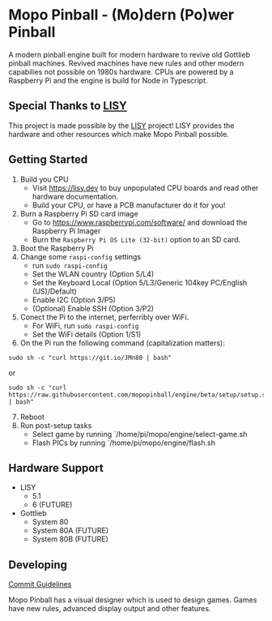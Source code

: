 # Mopo Pinball - (Mo)dern (Po)wer Pinball

A modern pinball engine built for modern hardware to revive old Gottlieb pinball machines. Revived machines have new rules and other modern capabilies not possible on 1980s hardware. CPUs are powered by a Raspberry Pi and the engine is build for Node in Typescript.

## Special Thanks to [LISY](https://lisy.dev)

This project is made possible by the [LISY](https://lisy.dev) project! LISY provides the hardware and other resources which make Mopo Pinball possible.

## Getting Started

1. Build you CPU
    * Visit https://lisy.dev to buy unpopulated CPU boards and read other hardware documentation.
    * Build your CPU, or have a PCB manufacturer do it for you!
2. Burn a Raspberry Pi SD card image
    * Go to https://www.raspberrypi.com/software/ and download the Raspberry Pi Imager
    * Burn the `Raspberry Pi OS Lite (32-bit)` option to an SD card.
3. Boot the Raspberry Pi
4. Change some `raspi-config` settings
    * run `sudo raspi-config`
    * Set the WLAN country (Option 5/L4)
    * Set the Keyboard Local (Option 5/L3/Generic 104key PC/English (US)/Default)
    * Enable I2C (Option 3/P5)
    * (Optional) Enable SSH (Option 3/P2)
5. Conect the Pi to the internet, perferribly over WiFi.
    * For WiFi, run `sudo raspi-config`
    * Set the WiFi details (Option 1/S1)
5. On the Pi run the following command (capitalization matters):

```
sudo sh -c "curl https://git.io/JMn80 | bash"
```
or
```
sudo sh -c "curl https://raw.githubusercontent.com/mopopinball/engine/beta/setup/setup.sh | bash"
```

7. Reboot
8. Run post-setup tasks
    * Select game by running `/home/pi/mopo/engine/select-game.sh
    * Flash PICs by running `/home/pi/mopo/engine/flash.sh

## Hardware Support

* LISY
    * 5.1
    * 6 (FUTURE)
* Gottlieb
    * System 80
    * System 80A (FUTURE)
    * System 80B (FUTURE)

## Developing

[Commit Guidelines](https://github.com/angular/angular.js/blob/master/DEVELOPERS.md#-git-commit-guidelines)

Mopo Pinball has a visual designer which is used to design games. Games have new rules, advanced display output and
other features.